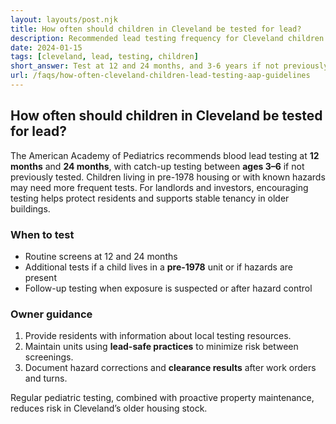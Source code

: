```yaml
---
layout: layouts/post.njk
title: How often should children in Cleveland be tested for lead?
description: Recommended lead testing frequency for Cleveland children based on American Academy of Pediatrics guidelines
date: 2024-01-15
tags: [cleveland, lead, testing, children]
short_answer: Test at 12 and 24 months, and 3-6 years if not previously tested. More frequent testing may be needed for children with elevated levels or in pre-1978 homes.
url: /faqs/how-often-cleveland-children-lead-testing-aap-guidelines
---
```

<h2>How often should children in Cleveland be tested for lead?</h2>
<p>The American Academy of Pediatrics recommends blood lead testing at <strong>12 months</strong> and <strong>24 months</strong>, with catch-up testing between <strong>ages 3–6</strong> if not previously tested. Children living in pre-1978 housing or with known hazards may need more frequent tests. For landlords and investors, encouraging testing helps protect residents and supports stable tenancy in older buildings.</p>
<h3>When to test</h3>
<ul>
  <li>Routine screens at 12 and 24 months</li>
  <li>Additional tests if a child lives in a <strong>pre-1978</strong> unit or if hazards are present</li>
  <li>Follow-up testing when exposure is suspected or after hazard control</li>
</ul>
<h3>Owner guidance</h3>
<ol>
  <li>Provide residents with information about local testing resources.</li>
  <li>Maintain units using <strong>lead-safe practices</strong> to minimize risk between screenings.</li>
  <li>Document hazard corrections and <strong>clearance results</strong> after work orders and turns.</li>
</ol>
<p>Regular pediatric testing, combined with proactive property maintenance, reduces risk in Cleveland’s older housing stock.</p>
